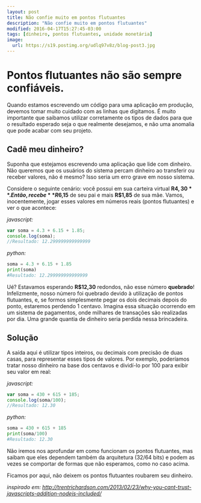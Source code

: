 ```yaml
---
layout: post
title: Não confie muito em pontos flutuantes
description: "Não confie muito em pontos flutuantes"
modified: 2016-04-17T15:27:45-03:00
tags: [dinheiro, pontos flutuantes, unidade monetária]
image:
  url: https://s19.postimg.org/udlq97v8z/blog-post3.jpg
---
```

# Pontos flutuantes não são sempre confiáveis.

Quando estamos escrevendo um código para uma aplicação em produção, devemos
tomar muito cuidado com as linhas que digitamos. É muito importante que saibamos
utilizar corretamente os tipos de dados para que o resultado esperado
seja o que realmente desejamos, e não uma anomalia que pode acabar com seu projeto.

## Cadê meu dinheiro?
Suponha que estejamos escrevendo uma aplicação que lide com dinheiro. Não queremos
que os usuários do sistema percam dinheiro ao transferir ou receber valores,
não é mesmo? Isso seria um erro grave em nosso sistema.

Considere o seguinte cenário: você possui em sua carteira virtual **R$4,30**. Então, recebe **R$6,15** de seu pai e mais **R$1,85** de sua mãe. Vamos, inocentemente,
jogar esses valores em números reais (pontos flutuantes) e ver o que acontece:

_javascript:_

```javascript
var soma = 4.3 + 6.15 + 1.85;
console.log(soma);
//Resultado: 12.299999999999999
```

_python:_

```python
soma = 4.3 + 6.15 + 1.85
print(soma)
#Resultado: 12.299999999999999
```

Ué? Estavamos esperando **R$12,30** redondos, não esse número **quebrado**!
Infelizmente, nosso número foi quebrado devido à utilização de pontos flutuantes,
e, se formos simplesmente pegar os dois decimais depois do ponto,
estaremos perdendo 1 centavo. Imagina essa situação ocorrendo em um sistema de
pagamentos, onde milhares de transações são realizadas por dia. Uma grande
quantia de dinheiro seria perdida nessa brincadeira.


## Solução
A saída aqui é utilizar tipos inteiros, ou decimais com precisão de duas casas, para representar esses tipos de valores. Por exemplo, poderíamos tratar nosso dinheiro na base dos centavos e dividí-lo por 100 para exibir seu valor em real:

_javascript:_

```javascript
var soma = 430 + 615 + 185;
console.log(soma/100);
//Resultado: 12.30
```

_python:_

```python
soma = 430 + 615 + 185
print(soma/100)
#Resultado: 12.30
```

Não iremos nos aprofundar em como funcionam os pontos flutuantes, mas saibam que eles dependem também da arquitetura (32/64 bits) e podem as vezes se comportar de formas que não esperamos, como no caso acima.

Ficamos por aqui, não deixem os pontos flutuantes roubarem seu dinheiro.

_inspirado em: http://trentrichardson.com/2013/02/23/why-you-cant-trust-javascripts-addition-nodejs-included/_
